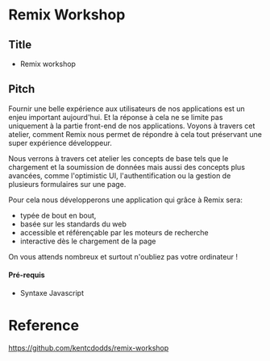 # Remix Workshop

## Title
- Remix workshop

## Pitch
Fournir une belle expérience aux utilisateurs de nos applications est un enjeu important aujourd'hui. Et la réponse à cela ne se limite pas uniquement à la partie front-end de nos applications. 
Voyons à travers cet atelier, comment Remix nous permet de répondre à cela tout préservant une super expérience développeur.

Nous verrons à travers cet atelier les concepts de base tels que le chargement et la soumission de données mais aussi des concepts plus avancées, comme l'optimistic UI, l'authentification ou la gestion de plusieurs formulaires sur une page.


Pour cela nous développerons une application qui grâce à Remix sera:
- typée de bout en bout,
- basée sur les standards du web 
- accessible et référençable par les moteurs de recherche
- interactive dès le chargement de la page


On vous attends nombreux et surtout n'oubliez pas votre ordinateur !

#### Pré-requis
- Syntaxe Javascript

# Reference 
https://github.com/kentcdodds/remix-workshop